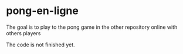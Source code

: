 # pong-en-ligne

The goal is to play to the pong game in the other repository online with others players

The code is not finished yet.
